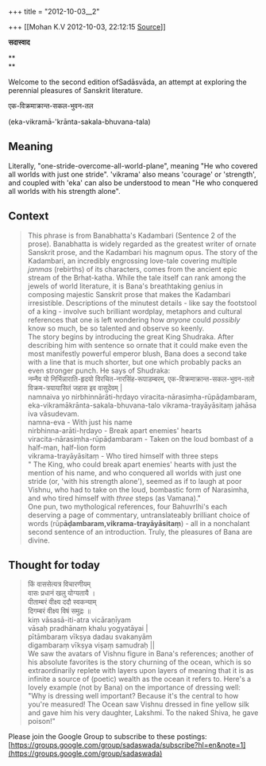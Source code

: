 +++
title = "2012-10-03__2"

+++
[[Mohan K.V	2012-10-03, 22:12:15 [Source](https://groups.google.com/g/sadaswada/c/GxK13Ty-Ujg)]]



**सदास्वाद**

**  
**

Welcome to the second edition ofSadāsvāda, an attempt at exploring the perennial pleasures of Sanskrit literature.

  

एक-विक्रमाक्रान्त-सकल-भुवन-तल

(eka-vikramā-'krānta-sakala-bhuvana-tala)

  

## Meaning

Literally, "one-stride-overcome-all-world-plane", meaning "He who covered all worlds with just one stride". 'vikrama' also means 'courage' or 'strength', and coupled with 'eka' can also be understood to mean "He who conquered all worlds with his strength alone". 

  

## Context

> This phrase is from Banabhatta's Kadambari (Sentence 2 of the prose). Banabhatta is widely regarded as the greatest writer of ornate Sanskrit prose, and the Kadambari his magnum opus. The story of the Kadambari, an incredibly engrossing love-tale covering multiple *janmas* (rebirths) of its characters, comes from the ancient epic stream of the Brhat-katha. While the tale itself can rank among the jewels of world literature, it is Bana's breathtaking genius in composing majestic Sanskrit prose that makes the Kadambari irresistible. Descriptions of the minutest details - like say the footstool of a king - involve such brilliant wordplay, metaphors and cultural references that one is left wondering how *anyone* could *possibly* know so much, be so talented and observe so keenly.  
> The story begins by introducing the great King Shudraka. After describing him with sentence so ornate that it could make even the most manifestly powerful emperor blush, Bana does a second take with a line that is much shorter, but one which probably packs an even stronger punch. He says of Shudraka:  
> नम्नैव यो निर्भिन्नाराति-हृदयो विरचित-नारसिंह-रूपाडम्बरम्, एक-विक्रमाक्रान्त-सकल-भुवन-तलो विक्रम-त्रयायासितं जहास इव वासुदेवम् \|  
> namnaiva yo nirbhinnārāti-hṛdayo viracita-nārasiṃha-rūpāḍambaram, eka-vikramākrānta-sakala-bhuvana-talo vikrama-trayāyāsitaṃ jahāsa iva vāsudevam.  
> namna-eva - With just his name  
> nirbhinna-arāti-hṛdayo - Break apart enemies' hearts  
> viracita-nārasiṃha-rūpāḍambaram - Taken on the loud bombast of a half-man, half-lion form  
> vikrama-trayāyāsitaṃ - Who tired himself with three steps  
> " The King, who could break apart enemies' hearts with just the mention of his name, and who conquered all worlds with just one stride (or, 'with his strength alone'), seemed as if to laugh at poor Vishnu, who had to take on the loud, bombastic form of Narasimha, and who tired himself with *three* steps (as Vamana)."  
> One pun, two mythological references, four BahuvrIhi's each deserving a page of commentary, untranslateably brilliant choice of words (rūp**āḍambaram,**vikrama-tray**āyāsitaṃ**) - all in a nonchalant second sentence of an introduction. Truly, the pleasures of Bana are divine.

  

## Thought for today

  

> किं वाससेत्यत्र विचारणीयम्  
> वासः प्रधानं खलु योग्यतायै ।  
> पीताम्बरं वीक्ष्य ददौ स्वकन्याम्  
> दिगम्बरं वीक्ष्य विषं समुद्रः ॥  
> kiṃ vāsasā-iti-atra vicāraṇīyam  
> vāsaḥ pradhānaṃ khalu yogyatāyai \|  
> pītāmbaraṃ vīkṣya dadau svakanyām  
> digambaraṃ vīkṣya viṣaṃ samudraḥ \|\|  
> We saw the avatars of Vishnu figure in Bana's references; another of his absolute favorites is the story churning of the ocean, which is so extraordinarily replete with layers upon layers of meaning that it is as infinite a source of (poetic) wealth as the ocean it refers to. Here's a lovely example (not by Bana) on the importance of dressing well:  
> "Why is dressing well important? Because it's the central to how you're measured! The Ocean saw Vishnu dressed in fine yellow silk and gave him his very daughter, Lakshmi. To the naked Shiva, he gave poison!" 

Please join the Google Group to subscribe to these postings:[https://groups.google.com/group/sadaswada/subscribe?hl=en&note=1](https://groups.google.com/group/sadaswada)

  


